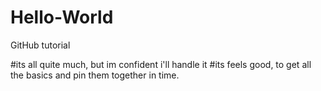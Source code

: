 # Hello-World
GitHub tutorial

#its all quite much, but im confident i'll handle it
#its feels good, to get all the basics and pin them together in time.
